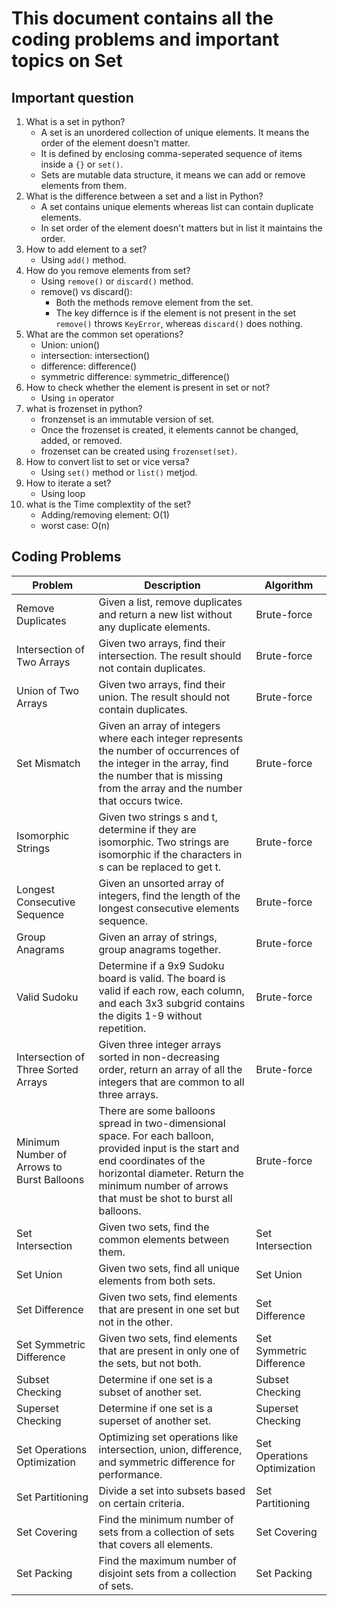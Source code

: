 # This document contains all the coding problems and important topics on Set

## Important question

1. What is a set in python?
    - A set is an unordered collection of unique elements. It means the order of the element doesn't matter.
    - It is defined by enclosing comma-seperated sequence of items inside a `{}` or `set()`.
    - Sets are mutable data structure, it means we can add or remove elements from them.
2. What is the difference between a set and a list in Python?
    - A set contains unique elements whereas list can contain duplicate elements.
    - In set order of the element doesn't matters but in list it maintains the order.
3. How to add element to a set?
    - Using `add()` method.
4. How do you remove elements from set?
    - Using `remove()` or `discard()` method.
    - remove() vs discard(): 
        - Both the methods remove element from the set.
        - The key differnce is if the element is not present in the set `remove()` throws `KeyError`, whereas `discard()` does nothing.
5. What are the common set operations?
    - Union: union()
    - intersection: intersection()
    - difference: difference()
    - symmetric difference: symmetric_difference()
6. How to check whether the element is present in set or not?
    - Using `in` operator
7. what is frozenset in python?
    - fronzenset is an immutable version of set.
    - Once the frozenset is created, it elements cannot be changed, added, or removed.
    - frozenset can be created using `frozenset(set)`.
8. How to convert list to set or vice versa?
    - Using `set()` method or `list()` metjod.
9. How to iterate a set?
    - Using loop
10. what is the Time complextity of the set?
    - Adding/removing element: O(1)
    - worst case: O(n)

## Coding Problems

| Problem                                | Description                                                                                                                                                                  | Algorithm                                                                                                                                                                                                                                                                                                   |
|----------------------------------------|------------------------------------------------------------------------------------------------------------------------------------------------------------------------------|--------------------------------------------------------------------------------------------------------------------------------------------------------------------------------------------------------------------------------------------------------------------------------------------------------------|
| Remove Duplicates                      | Given a list, remove duplicates and return a new list without any duplicate elements.                                                                                       | Brute-force                                                                                                                                                                                                                                                                                                 |
| Intersection of Two Arrays             | Given two arrays, find their intersection. The result should not contain duplicates.                                                                                         | Brute-force                                                                                                                                                                                                                                                                                                 |
| Union of Two Arrays                    | Given two arrays, find their union. The result should not contain duplicates.                                                                                                | Brute-force                                                                                                                                                                                                                                                                                                 |
| Set Mismatch                           | Given an array of integers where each integer represents the number of occurrences of the integer in the array, find the number that is missing from the array and the number that occurs twice.                                      | Brute-force                                                                                                                                                                                                                                                                                                 |
| Isomorphic Strings                     | Given two strings s and t, determine if they are isomorphic. Two strings are isomorphic if the characters in s can be replaced to get t.                                     | Brute-force                                                                                                                                                                                                                                                                                                 |
| Longest Consecutive Sequence           | Given an unsorted array of integers, find the length of the longest consecutive elements sequence.                                                                          | Brute-force                                                                                                                                                                                                                                                                                                 |
| Group Anagrams                         | Given an array of strings, group anagrams together.                                                                                                                          | Brute-force                                                                                                                                                                                                                                                                                                 |
| Valid Sudoku                           | Determine if a 9x9 Sudoku board is valid. The board is valid if each row, each column, and each 3x3 subgrid contains the digits 1-9 without repetition.                      | Brute-force                                                                                                                                                                                                                                                                                                 |
| Intersection of Three Sorted Arrays    | Given three integer arrays sorted in non-decreasing order, return an array of all the integers that are common to all three arrays.                                         | Brute-force                                                                                                                                                                                                                                                                                                 |
| Minimum Number of Arrows to Burst Balloons | There are some balloons spread in two-dimensional space. For each balloon, provided input is the start and end coordinates of the horizontal diameter. Return the minimum number of arrows that must be shot to burst all balloons. | Brute-force                                                                                                                                                                                                                                                                                                 |
| Set Intersection                       | Given two sets, find the common elements between them.                                                                                                                       | Set Intersection                                                                                                                                                                                                                                                                                           |
| Set Union                              | Given two sets, find all unique elements from both sets.                                                                                                                     | Set Union                                                                                                                                                                                                                                                                                                  |
| Set Difference                         | Given two sets, find elements that are present in one set but not in the other.                                                                                              | Set Difference                                                                                                                                                                                                                                                                                             |
| Set Symmetric Difference               | Given two sets, find elements that are present in only one of the sets, but not both.                                                                                       | Set Symmetric Difference                                                                                                                                                                                                                                                                                   |
| Subset Checking                        | Determine if one set is a subset of another set.                                                                                                                             | Subset Checking                                                                                                                                                                                                                                                                                            |
| Superset Checking                      | Determine if one set is a superset of another set.                                                                                                                           | Superset Checking                                                                                                                                                                                                                                                                                          |
| Set Operations Optimization            | Optimizing set operations like intersection, union, difference, and symmetric difference for performance.                                                                   | Set Operations Optimization                                                                                                                                                                                                                                                                                |
| Set Partitioning                       | Divide a set into subsets based on certain criteria.                                                                                                                         | Set Partitioning                                                                                                                                                                                                                                                                                           |
| Set Covering                           | Find the minimum number of sets from a collection of sets that covers all elements.                                                                                         | Set Covering                                                                                                                                                                                                                                                                                               |
| Set Packing                            | Find the maximum number of disjoint sets from a collection of sets.                                                                                                         | Set Packing                                                                                                                                                                                                                                                                                                |
